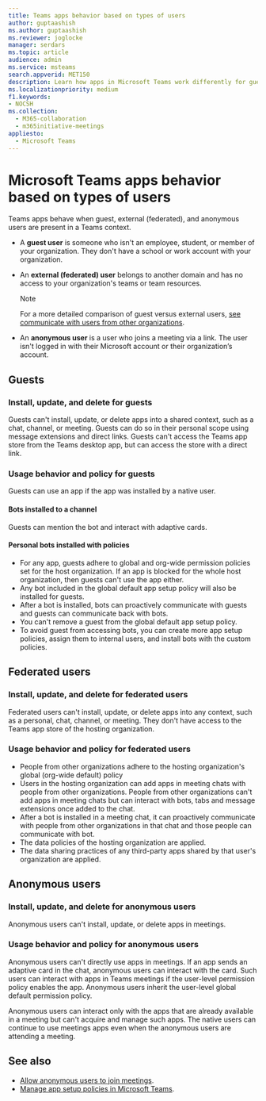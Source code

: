 ```yaml
---
title: Teams apps behavior based on types of users
author: guptaashish
ms.author: guptaashish
ms.reviewer: joglocke
manager: serdars
ms.topic: article
audience: admin
ms.service: msteams
search.appverid: MET150
description: Learn how apps in Microsoft Teams work differently for guests, federated users, and anonymous users.
ms.localizationpriority: medium
f1.keywords:
- NOCSH
ms.collection: 
  - M365-collaboration
  - m365initiative-meetings
appliesto: 
  - Microsoft Teams
---
```


# Microsoft Teams apps behavior based on types of users

Teams apps behave when guest, external (federated), and anonymous users are present in a Teams context.

* A **guest user** is someone who isn't an employee, student, or member of your organization. They don't have a school or work account with your organization.

* An **external (federated) user** belongs to another domain and has no access to your organization's teams or team resources.

  > [!Note]
  > For a more detailed comparison of guest versus external users, [see communicate with users from other organizations](./communicate-with-users-from-other-organizations.md).

* An **anonymous user** is a user who joins a meeting via a link. The user isn't logged in with their Microsoft account or their organization’s account.

## Guests

### Install, update, and delete for guests

Guests can't install, update, or delete apps into a shared context, such as a chat, channel, or meeting. Guests can do so in their personal scope using message extensions and direct links. Guests can't access the Teams app store from the Teams desktop app, but can access the store with a direct link.

### Usage behavior and policy for guests

Guests can use an app if the app was installed by a native user.

#### Bots installed to a channel

Guests can mention the bot and interact with adaptive cards.

#### Personal bots installed with policies

* For any app, guests adhere to global and org-wide permission policies set for the host organization. If an app is blocked for the whole host organization, then guests can't use the app either.
* Any bot included in the global default app setup policy will also be installed for guests.
* After a bot is installed, bots can proactively communicate with guests and guests can communicate back with bots.
* You can't remove a guest from the global default app setup policy.
* To avoid guest from accessing bots, you can create more app setup policies, assign them to internal users, and install bots with the custom policies.

## Federated users

### Install, update, and delete for federated users

Federated users can't install, update, or delete apps into any context, such as a personal, chat, channel, or meeting. They don't have access to the Teams app store of the hosting organization.

### Usage behavior and policy for federated users

* People from other organizations adhere to the hosting organization's global (org-wide default) policy
* Users in the hosting organization can add apps in meeting chats with people from other organizations. People from other organizations can't add apps in meeting chats but can interact with bots, tabs and message extensions once added to the chat.
* After a bot is installed in a meeting chat, it can proactively communicate with people from other organizations in that chat and those people can communicate with bot.
* The data policies of the hosting organization are applied.
* The data sharing practices of any third-party apps shared by that user's organization are applied.

## Anonymous users

### Install, update, and delete for anonymous users

Anonymous users can't install, update, or delete apps in meetings.

### Usage behavior and policy for anonymous users

Anonymous users can't directly use apps in meetings. If an app sends an adaptive card in the chat, anonymous users can interact with the card. Such users can interact with apps in Teams meetings if the user-level permission policy enables the app. Anonymous users inherit the user-level global default permission policy.

Anonymous users can interact only with the apps that are already available in a meeting but can't acquire and manage such apps. The native users can continue to use meetings apps even when the anonymous users are attending a meeting.

## See also

* [Allow anonymous users to join meetings](meeting-settings-in-teams.md#allow-anonymous-users-to-join-meetings).
* [Manage app setup policies in Microsoft Teams](teams-app-setup-policies.md).
